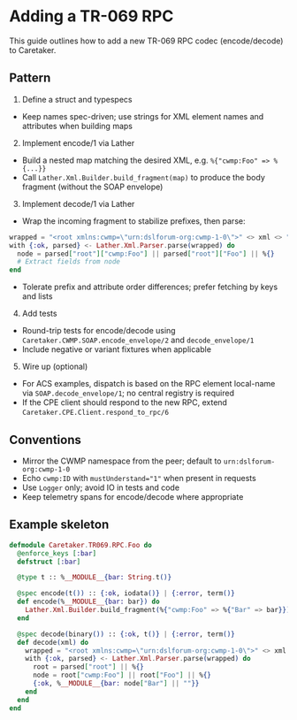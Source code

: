 # Adding a TR-069 RPC

This guide outlines how to add a new TR-069 RPC codec (encode/decode) to Caretaker.

## Pattern

1) Define a struct and typespecs
- Keep names spec-driven; use strings for XML element names and attributes when building maps

2) Implement encode/1 via Lather
- Build a nested map matching the desired XML, e.g. `%{"cwmp:Foo" => %{...}}`
- Call `Lather.Xml.Builder.build_fragment(map)` to produce the body fragment (without the SOAP envelope)

3) Implement decode/1 via Lather
- Wrap the incoming fragment to stabilize prefixes, then parse:

```elixir
wrapped = "<root xmlns:cwmp=\"urn:dslforum-org:cwmp-1-0\">" <> xml <> "</root>"
with {:ok, parsed} <- Lather.Xml.Parser.parse(wrapped) do
  node = parsed["root"]["cwmp:Foo"] || parsed["root"]["Foo"] || %{}
  # Extract fields from node
end
```

- Tolerate prefix and attribute order differences; prefer fetching by keys and lists

4) Add tests
- Round-trip tests for encode/decode using `Caretaker.CWMP.SOAP.encode_envelope/2` and `decode_envelope/1`
- Include negative or variant fixtures when applicable

5) Wire up (optional)
- For ACS examples, dispatch is based on the RPC element local-name via `SOAP.decode_envelope/1`; no central registry is required
- If the CPE client should respond to the new RPC, extend `Caretaker.CPE.Client.respond_to_rpc/6`

## Conventions

- Mirror the CWMP namespace from the peer; default to `urn:dslforum-org:cwmp-1-0`
- Echo `cwmp:ID` with `mustUnderstand="1"` when present in requests
- Use `Logger` only; avoid IO in tests and code
- Keep telemetry spans for encode/decode where appropriate

## Example skeleton

```elixir
defmodule Caretaker.TR069.RPC.Foo do
  @enforce_keys [:bar]
  defstruct [:bar]

  @type t :: %__MODULE__{bar: String.t()}

  @spec encode(t()) :: {:ok, iodata()} | {:error, term()}
  def encode(%__MODULE__{bar: bar}) do
    Lather.Xml.Builder.build_fragment(%{"cwmp:Foo" => %{"Bar" => bar}})
  end

  @spec decode(binary()) :: {:ok, t()} | {:error, term()}
  def decode(xml) do
    wrapped = "<root xmlns:cwmp=\"urn:dslforum-org:cwmp-1-0\">" <> xml <> "</root>"
    with {:ok, parsed} <- Lather.Xml.Parser.parse(wrapped) do
      root = parsed["root"] || %{}
      node = root["cwmp:Foo"] || root["Foo"] || %{}
      {:ok, %__MODULE__{bar: node["Bar"] || ""}}
    end
  end
end
```